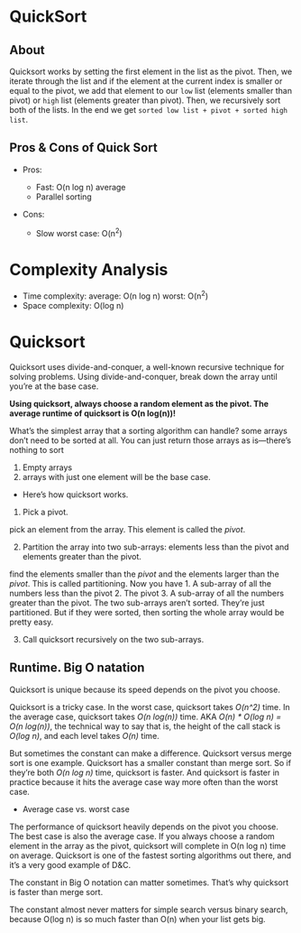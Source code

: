 # QuickSort

## About

Quicksort works by setting the first element in the list as the pivot. Then, we iterate through the list and if the element at the current index is smaller or equal to the pivot, we add that element to our `low` list (elements smaller than pivot) or `high` list (elements greater than pivot). Then, we recursively sort both of the lists. In the end we get `sorted low list + pivot + sorted high list`.

## Pros & Cons of Quick Sort

- Pros:

  - Fast: O(n log n) average
  - Parallel sorting

- Cons:

  - Slow worst case: O(n<sup>2</sup>)

# Complexity Analysis

- Time complexity: average: O(n log n) worst: O(n<sup>2</sup>)
- Space complexity: O(log n)


# Quicksort

Quicksort uses divide-and-conquer, a well-known recursive technique for solving problems. Using divide-and-conquer, break down the array until you’re at the base case.

**Using quicksort, always choose a random element as the pivot. The average runtime of quicksort is O(n log(n))!**

What’s the simplest array that a sorting algorithm can handle? some arrays don’t need to be sorted at all. You can just return those arrays as is—there’s nothing to sort

1. Empty arrays
2. arrays with just one element will be the base case.

- Here’s how quicksort works.

1. Pick a pivot.

pick an element from the array. This element is called the *pivot*.

2. Partition the array into two sub-arrays: elements less than the pivot and elements greater than the pivot.

find the elements smaller than the *pivot* and the elements larger than the *pivot*.
This is called partitioning. Now you have 1. A sub-array of all the numbers less than the pivot 2. The pivot  3. A sub-array of all the numbers greater than the pivot. The two sub-arrays aren’t sorted. They’re just partitioned. But if they were sorted, then sorting the whole array would be pretty easy.

3. Call quicksort recursively on the two sub-arrays.

## Runtime. Big O natation

Quicksort is unique because its speed depends on the pivot you choose.

Quicksort is a tricky case. In the worst case, quicksort takes *O(n^2)* time.
In the average case, quicksort takes *O(n log(n))* time.
AKA *O(n) * O(log n) = O(n log(n))*, the technical way to say that is, the height of the call stack is *O(log n)*, and each level takes *O(n)* time.

But sometimes the constant can make a difference. Quicksort versus merge sort is one example. Quicksort has a smaller constant than merge sort. So if they’re both *O(n log n)* time, quicksort is faster. And quicksort is faster in practice because it hits the average case way more often than the worst case.

- Average case vs. worst case

The performance of quicksort heavily depends on the pivot you choose. The best case is also the average case. If you always choose a random element in the array as the pivot, quicksort will complete in O(n log n) time on average. Quicksort is one of the fastest sorting algorithms out there, and it’s a very good example of D&C.

The constant in Big O notation can matter sometimes. That’s why quicksort is faster than merge sort.

The constant almost never matters for simple search versus binary search, because O(log n) is so much faster than O(n) when your list gets big.
